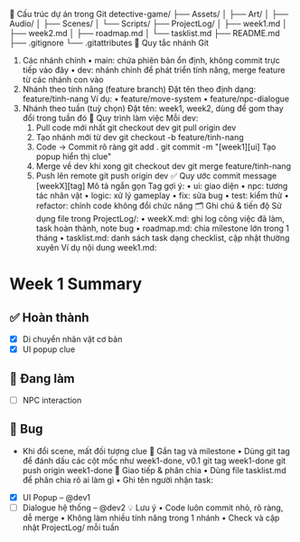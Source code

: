 📂 Cấu trúc dự án trong Git
detective-game/
├── Assets/
│   ├── Art/
│   ├── Audio/
│   ├── Scenes/
│   └── Scripts/
├── ProjectLog/
│   ├── week1.md
│   ├── week2.md
│   ├── roadmap.md
│   └── tasklist.md
├── README.md
├── .gitignore
└── .gitattributes
🌿 Quy tắc nhánh Git
1. Các nhánh chính
    • main: chứa phiên bản ổn định, không commit trực tiếp vào đây
    • dev: nhánh chính để phát triển tính năng, merge feature từ các nhánh con vào
2. Nhánh theo tính năng (feature branch)
Đặt tên theo định dạng: feature/tinh-nang
Ví dụ:
    • feature/move-system
    • feature/npc-dialogue
3. Nhánh theo tuần (tuỳ chọn)
Đặt tên: week1, week2, dùng để gom thay đổi trong tuần đó
🔁 Quy trình làm việc
Mỗi dev:
    1. Pull code mới nhất
git checkout dev
git pull origin dev
    2. Tạo nhánh mới từ dev
git checkout -b feature/tinh-nang
    3. Code → Commit rõ ràng
git add .
git commit -m "[week1][ui] Tạo popup hiển thị clue"
    4. Merge về dev khi xong
git checkout dev
git merge feature/tinh-nang
    5. Push lên remote
git push origin dev
✅ Quy ước commit message
[weekX][tag] Mô tả ngắn gọn
Tag gợi ý:
    • ui: giao diện
    • npc: tương tác nhân vật
    • logic: xử lý gameplay
    • fix: sửa bug
    • test: kiểm thử
    • refactor: chỉnh code không đổi chức năng
🗂 Ghi chú & tiến độ
Sử dụng file trong ProjectLog/:
    • weekX.md: ghi log công việc đã làm, task hoàn thành, note bug
    • roadmap.md: chia milestone lớn trong 1 tháng
    • tasklist.md: danh sách task dạng checklist, cập nhật thường xuyên
Ví dụ nội dung week1.md:
# Week 1 Summary
## ✅ Hoàn thành
- [x] Di chuyển nhân vật cơ bản
- [x] UI popup clue

## 🔧 Đang làm
- [ ] NPC interaction

## 🐞 Bug
- Khi đổi scene, mất đối tượng clue
🔖 Gắn tag và milestone
    • Dùng git tag để đánh dấu các cột mốc như week1-done, v0.1
git tag week1-done
git push origin week1-done
💬 Giao tiếp & phân chia
    • Dùng file tasklist.md để phân chia rõ ai làm gì
    • Ghi tên người nhận task:
- [x] UI Popup – @dev1
- [ ] Dialogue hệ thống – @dev2
💡 Lưu ý 
    • Code luôn commit nhỏ, rõ ràng, dễ merge
    • Không làm nhiều tính năng trong 1 nhánh
    • Check và cập nhật ProjectLog/ mỗi tuần

